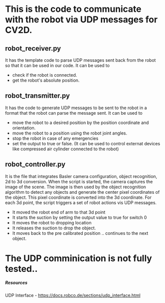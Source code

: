 # This is the code to communicate with the robot via UDP messages for CV2D.

## robot_receiver.py
It has the template code to parse UDP messages sent back from the robot so that it can be used in our code. It can be used to
- check if the robot is connected.
- get the robot's absolute position.


## robot_transmitter.py
It has the code to generate UDP messages to be sent to the robot in a format that the robot can parse the message sent. It can be used to
- move the robot to a desired position by the position coordinate and orientation.
- move the robot to a position using the robot joint angles.
- stop the robot in case of any emergencies
- set the output to true or false. (It can be used to control externat devices like compressed air cylinder connected to the robot)


## robot_controller.py
It is the file that integrates Basler camera configuration, object recognition, 2d to 3d conversion.
When the script is started, the camera captures the image of the scene. The image is then used by the object recognition algorithm to detect any objects and generate the center pixel coordinates of the object. This pixel coordinate is converted into the 3d coordinate.
For each 3d point, the script triggers a set of robot actions vis UDP messages.
- It moved the robot end of arm to that 3d point
- It starts the suction by setting the  output value to true for switch 0
- It moves the robot to dropping location
- It releases the suction to drop the object.
- It moves back to the pre calibrated position .. continues to the next object.


# The UDP comminication is not fully tested..  

##### Resources
UDP Interface - https://docs.robco.de/sections/udp_interface.html